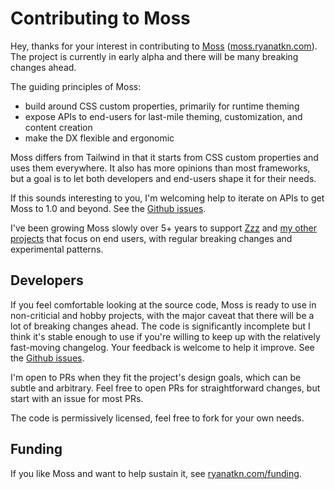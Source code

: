 # Contributing to Moss

Hey, thanks for your interest in contributing to
[Moss](https://github.com/ryanatkn/moss)
([moss.ryanatkn.com](https://moss.ryanatkn.com/)).
The project is currently in early alpha and
there will be many breaking changes ahead.

The guiding principles of Moss:

- build around CSS custom properties, primarily for runtime theming
- expose APIs to end-users for last-mile theming, customization, and content creation
- make the DX flexible and ergonomic

Moss differs from Tailwind in that it starts from CSS custom properties and uses them everywhere.
It also has more opinions than most frameworks,
but a goal is to let both developers and end-users shape it for their needs.

If this sounds interesting to you,
I'm welcoming help to iterate on APIs to get Moss to 1.0 and beyond.
See the [Github issues](https://github.com/ryanatkn/moss).

I've been growing Moss slowly over 5+ years
to support [Zzz](https://www.zzzbot.dev/) and [my other projects](http://www.ryanatkn.com/)
that focus on end users, with regular breaking changes and experimental patterns.

## Developers

If you feel comfortable looking at the source code,
Moss is ready to use in non-criticial and hobby projects,
with the major caveat that there will be a lot of breaking changes ahead.
The code is significantly incomplete but I think it's stable enough to use
if you're willing to keep up with the relatively fast-moving changelog.
Your feedback is welcome to help it improve.
See the [Github issues](https://github.com/ryanatkn/moss/issues).

I'm open to PRs when they fit the project's design goals, which can be subtle and arbitrary.
Feel free to open PRs for straightforward changes, but start with an issue for most PRs.

The code is permissively licensed, feel free to fork for your own needs.

## Funding

If you like Moss and want to help sustain it,
see [ryanatkn.com/funding](https://www.ryanatkn.com/funding).
